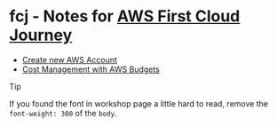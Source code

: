 # fcj - Notes for [AWS First Cloud Journey]

- [Create new AWS Account](000001-creating-your-first-aws-account.md)
- [Cost Management with AWS Budgets](000007-cost-management-with-aws-budgets.md)

> [!TIP]
> If you found the font in workshop page a little hard to read, remove the `font-weight: 300` of the `body`.

[AWS First Cloud Journey]: https://cloudjourney.awsstudygroup.com/
